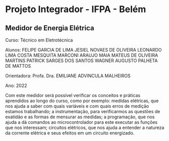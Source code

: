 # Projeto Integrador - IFPA - Belém
##  Medidor de Energia Elétrica
  Curso: Técnico em Eletrotécnica
  
  Alunos:  FELIPE GARCIA DE LIMA
           JESIEL NOVAES DE OLIVEIRA
           LEONARDO LIMA COSTA MESQUITA
           MARCONI ARAUJO MAIA
           MATEUS DE OLIVEIRA MARTINS
           PATRICK SARGES DOS SANTOS
           WAGNER AUGUSTO PALHETA DE MATTOS
  
  Orientadora: Profa. Dra. EMILIANE ADVINCULA MALHEIROS
  
  Ano: 2022
  
  
Com este medidor será possível verificar os conceitos e práticas aprendidos ao longo do
curso, como por exemplo: medidas elétricas, que nos ajuda a saber com quais variáveis e com
quais erros de medição estamos trabalhando; a instrumentação, para verificarmos as questões
de exatidão e as formas de mensurar as medidas; a programação, que nos ajuda a dá comandos
ao microcontrolador para este executar as funções que nos interessam; circuitos elétricos, que
nos ajuda a entender a natureza da corrente elétrica e seus efeitos em um circuito energizado.
